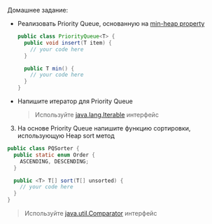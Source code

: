 Домашнее задание:

* Реализовать Priority Queue, основанную на [min-heap property](https://xlinux.nist.gov/dads/HTML/minheapprop.html)

  ```java
  public class PriorityQueue<T> {
    public void insert(T item) {
      // your code here
    }

    public T min() {
      // your code here
    }
  }
  ```

* Напишите итератор для Priority Queue
  > Используйте [java.lang.Iterable](https://docs.oracle.com/javase/7/docs/api/java/lang/Iterable.html) интерфейс

3. На основе Priority Queue напишите функцию сортировки, использующую Heap sort метод

  ```java
  public class PQSorter {
    public static enum Order {
      ASCENDING, DESCENDING;
    }

    public <T> T[] sort(T[] unsorted) {
      // your code here
    }
  }

  ```

  > Используйте [java.util.Comparator](https://docs.oracle.com/javase/7/docs/api/java/util/Comparator.html) интерфейс
